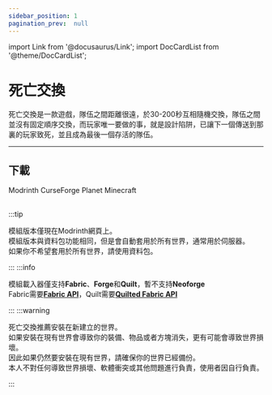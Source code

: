 ```yaml
---
sidebar_position: 1
pagination_prev:  null 
---
```

import Link from '@docusaurus/Link';
import DocCardList from '@theme/DocCardList';

# 死亡交換

死亡交換是一款遊戲，隊伍之間距離很遠，於30-200秒互相隨機交換，隊伍之間並沒有固定順序交換，而玩家唯一要做的事，就是設計陷阱，已讓下一個傳送到那裏的玩家致死，並且成為最後一個存活的隊伍。

<DocCardList />

---
## 下載

<Link className="button button--success button--lg" href="https://modrinth.com/datapack/deathswap">Modrinth</Link>
<Link className="button button--warning button--lg" href="https://www.curseforge.com/minecraft/data-packs/deathswap">CurseForge</Link>
<Link className="button button--info button--lg" href="https://www.planetminecraft.com/data-pack/deathswap-6145205/">Planet Minecraft</Link>

##
:::tip

模組版本僅現在Modrinth網頁上。  
模組版本與資料包功能相同，但是會自動套用於所有世界，通常用於伺服器。  
如果你不希望套用於所有世界，請使用資料包。  

:::
:::info

模組載入器僅支持**Fabric**、**Forge**和**Quilt**，暫不支持**Neoforge**  
Fabric需要[**Fabric API**](https://modrinth.com/mod/fabric-api)，Quilt需要[**Quilted Fabric API**](https://modrinth.com/mod/qsl)

:::
:::warning

死亡交換推薦安裝在新建立的世界。  
如果安裝在現有世界會導致你的裝備、物品或者方塊消失，更有可能會導致世界損壞。  
因此如果仍然要安裝在現有世界，請確保你的世界已經備份。  
本人不對任何導致世界損壞、軟體衝突或其他問題進行負責，使用者因自行負責。  

:::